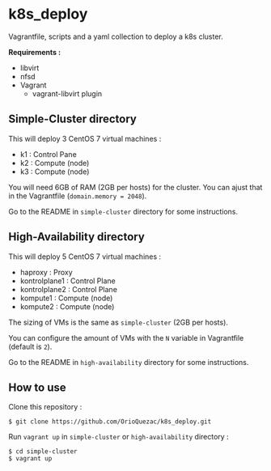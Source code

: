 # k8s_deploy

Vagrantfile, scripts and a yaml collection to deploy a k8s cluster.

**Requirements :**
* libvirt
* nfsd
* Vagrant
  * vagrant-libvirt plugin


## Simple-Cluster directory

This will deploy 3 CentOS 7 virtual machines :
  * k1 : Control Pane
  * k2 : Compute (node)
  * k3 : Compute (node)

You will need 6GB of RAM (2GB per hosts) for the cluster. You can ajust that in
the Vagrantfile (`domain.memory = 2048`).

Go to the README in `simple-cluster` directory for some instructions.

## High-Availability directory

This will deploy 5 CentOS 7 virtual machines :
  * haproxy : Proxy  
  * kontrolplane1 : Control Plane
  * kontrolplane2 : Control Plane
  * kompute1 : Compute (node)  
  * kompute2 : Compute (node)  

The sizing of VMs is the same as `simple-cluster` (2GB per hosts).

You can configure the amount of VMs with the `N` variable in Vagrantfile (default is `2`).

Go to the README in `high-availability` directory for some instructions.

## How to use

Clone this repository :
```
$ git clone https://github.com/OrioQuezac/k8s_deploy.git
```

Run `vagrant up` in `simple-cluster` or `high-availability` directory :
```
$ cd simple-cluster
$ vagrant up
```
